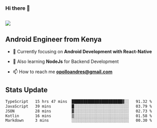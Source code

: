 ### Hi there 👋
<h2 align="left"><img src="https://readme-typing-svg.herokuapp.com?color='blue'&lines=I'm+Andrew+Opollo😊;Welcome+to+my+Github😜"> </h2>

## Android Engineer from Kenya


- 🌱 Currently focusing on **Android Development with React-Native**

- 🔭 Also learning **NodeJs** for Backend Development

- 📫 How to reach me **opolloandres@gmail.com**


## Stats Update
<!--START_SECTION:waka-->

```txt
TypeScript   15 hrs 47 mins  ██████████████████████▓░░   91.32 %
JavaScript   39 mins         █░░░░░░░░░░░░░░░░░░░░░░░░   03.79 %
JSON         28 mins         ▓░░░░░░░░░░░░░░░░░░░░░░░░   02.73 %
Kotlin       16 mins         ▒░░░░░░░░░░░░░░░░░░░░░░░░   01.58 %
Markdown     3 mins          ░░░░░░░░░░░░░░░░░░░░░░░░░   00.30 %
```

<!--END_SECTION:waka-->


